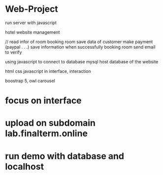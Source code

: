 # Web-Project

run server with javascript

hotel website management

// read infor of room
booking room
save data of customer
make payment (paypal . . .)
save information when successfully booking room 
send email to verify 


using javascript to connect to database
mysql host database of the website

html css javascript in interface, interaction

boostrap 5, owl carousel
# focus on interface


# upload on subdomain lab.finalterm.online


# run demo with database and localhost




